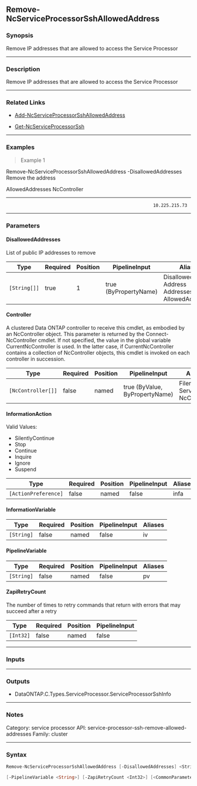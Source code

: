 Remove-NcServiceProcessorSshAllowedAddress
------------------------------------------

### Synopsis
Remove IP addresses that are allowed to access the Service Processor

---

### Description

Remove IP addresses that are allowed to access the Service Processor

---

### Related Links
* [Add-NcServiceProcessorSshAllowedAddress](Add-NcServiceProcessorSshAllowedAddress)

* [Get-NcServiceProcessorSsh](Get-NcServiceProcessorSsh)

---

### Examples
> Example 1

Remove-NcServiceProcessorSshAllowedAddress -DisallowedAddresses
Remove the address

AllowedAddresses                                            NcController                                               
----------------                                            ------------                                               
                                                            10.225.215.73

---

### Parameters
#### **DisallowedAddresses**
List of public IP addresses to remove

|Type        |Required|Position|PipelineInput        |Aliases                                                         |
|------------|--------|--------|---------------------|----------------------------------------------------------------|
|`[String[]]`|true    |1       |true (ByPropertyName)|DisallowedAddress<br/>Address<br/>Addresses<br/>AllowedAddresses|

#### **Controller**
A clustered Data ONTAP controller to receive this cmdlet, as embodied by an NcController object.  This parameter is returned by the Connect-NcController cmdlet.  If not specified, the value in the global variable CurrentNcController is used.  In the latter case, if CurrentNcController contains a collection of NcController objects, this cmdlet is invoked on each controller in succession.

|Type              |Required|Position|PipelineInput                 |Aliases                          |
|------------------|--------|--------|------------------------------|---------------------------------|
|`[NcController[]]`|false   |named   |true (ByValue, ByPropertyName)|Filer<br/>Server<br/>NcController|

#### **InformationAction**

Valid Values:

* SilentlyContinue
* Stop
* Continue
* Inquire
* Ignore
* Suspend

|Type                |Required|Position|PipelineInput|Aliases|
|--------------------|--------|--------|-------------|-------|
|`[ActionPreference]`|false   |named   |false        |infa   |

#### **InformationVariable**

|Type      |Required|Position|PipelineInput|Aliases|
|----------|--------|--------|-------------|-------|
|`[String]`|false   |named   |false        |iv     |

#### **PipelineVariable**

|Type      |Required|Position|PipelineInput|Aliases|
|----------|--------|--------|-------------|-------|
|`[String]`|false   |named   |false        |pv     |

#### **ZapiRetryCount**
The number of times to retry commands that return with errors that may succeed after a retry

|Type     |Required|Position|PipelineInput|
|---------|--------|--------|-------------|
|`[Int32]`|false   |named   |false        |

---

### Inputs

---

### Outputs
* DataONTAP.C.Types.ServiceProcessor.ServiceProcessorSshInfo

---

### Notes
Category: service processor
API: service-processor-ssh-remove-allowed-addresses
Family: cluster

---

### Syntax
```PowerShell
Remove-NcServiceProcessorSshAllowedAddress [-DisallowedAddresses] <String[]> [-Controller <NcController[]>] [-InformationAction <ActionPreference>] [-InformationVariable <String>] 
```
```PowerShell
[-PipelineVariable <String>] [-ZapiRetryCount <Int32>] [<CommonParameters>]
```
